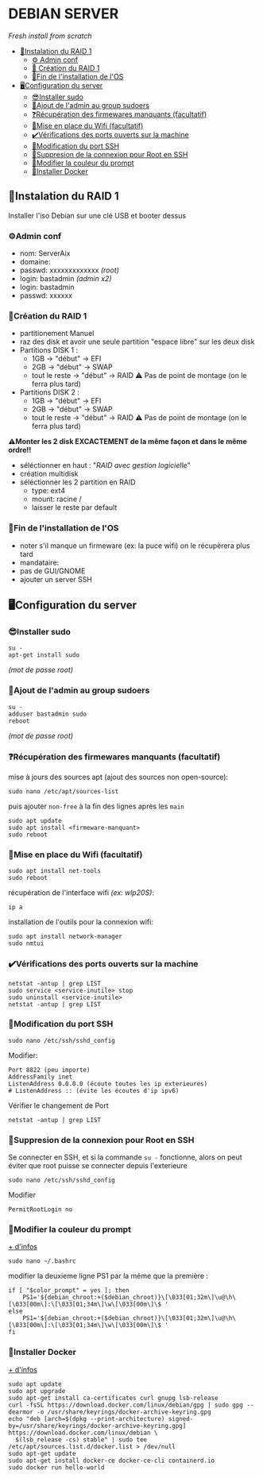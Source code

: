 # DEBIAN SERVER
*Fresh install from scratch*

- [🧰Instalation du RAID 1](#instalation-du-raid-1)
    - [⚙️ Admin conf](#admin-conf)
    - [💽 Création du RAID 1](#création-du-raid-1)
    - [🐧Fin de l'installation de l'OS](#fin-de-linstallation-de-los)
- [🖥️Configuration du server](#configuration-du-server)
    - [😎Installer sudo](#installer-sudo)
    - [👤Ajout de l'admin au group sudoers](#ajout-de-ladmin-au-group-sudoers)
    - [❓Récupération des firmewares manquants (facultatif)](#récupération-des-firmewares-manquants-facultatif)
    - [📶Mise en place du Wifi (facultatif)](#mise-en-place-du-wifi-facultatif)
    - [✔️Vérifications des ports ouverts sur la machine](#vérifications-des-ports-ouvertssur-la-machine)
    - [🔗Modification du port SSH](#modification-du-port-ssh)
    - [🚮Suppresion de la connexion pour Root en SSH](#suppresion-de-la-connexion-pour-Root-en-ssh)
    - [🎨Modifier la couleur du prompt](#modifier-la-couleur-du-prompt)
    - [🐋Installer Docker](#installer-docker)

## 🧰Instalation du RAID 1
Installer l'iso Debian sur une clé USB et booter dessus

### ⚙️Admin conf
- nom: ServerAix
- domaine: 
- passwd: xxxxxxxxxxxxx *(root)*
- login: bastadmin *(admin x2)*
- login: bastadmin
- passwd: xxxxxx

### 💽Création du RAID 1
- partitionement Manuel
- raz des disk et avoir une seule partition "espace libre" sur les deux disk
- Partitions DISK 1 :
    - 1GB -> "début" -> EFI
    - 2GB -> "début" -> SWAP
    - tout le reste -> "début" -> RAID ⚠️ Pas de point de montage (on le ferra plus tard)
- Partitions DISK 2 :
    - 1GB -> "début" -> EFI
    - 2GB -> "début" -> SWAP
    - tout le reste -> "début" -> RAID ⚠️ Pas de point de montage (on le ferra plus tard)
    
**⚠️Monter les 2 disk EXCACTEMENT de la même façon  et dans le même ordre!!**
- séléctionner en haut : "*RAID avec gestion logicielle*"
- création multidisk
- séléctionner les 2 partition en RAID
    - type: ext4
    - mount: racine /
    - laisser le reste par default

### 🐧Fin de l'installation de l'OS
- noter s'il manque un firmeware (ex: la puce wifi) on le récupèrera plus tard *<firmeware-manquant>*
- mandataire:
- pas de GUI/GNOME
- ajouter un server SSH

## 🖥️Configuration du server
### 😎Installer sudo
```
su -
apt-get install sudo
```
*(mot de passe root)*

### 👤Ajout de l'admin au group sudoers
```
su -
adduser bastadmin sudo
reboot
```
*(mot de passe root)*

### ❓Récupération des firmewares manquants (facultatif)
mise à jours des sources apt (ajout des sources non open-source):
```
sudo nano /etc/apt/sources-list
```
puis ajouter `non-free` à la fin des lignes après les `main`
```
sudo apt update
sudo apt install <firmeware-manquant>
sudo reboot
```

### 📶Mise en place du Wifi (facultatif)
```
sudo apt install net-tools
sudo reboot
```
récupération de l'interface wifi *(ex: wlp20S)*:
```
ip a
```
installation de l'outils pour la connexion wifi:
```
sudo apt install network-manager
sudo nmtui
```

### ✔️Vérifications des ports ouverts sur la machine
```
netstat -antup | grep LIST
sudo service <service-inutile> stop
sudo uninstall <service-inutile>
netstat -antup | grep LIST
```

### 🔗Modification du port SSH
```
sudo nano /etc/ssh/sshd_config
```
Modifier:
```
Port 8822 (peu importe)
AddressFamily inet
ListenAddress 0.0.0.0 (écoute toutes les ip exterieures)
# ListenAddress :: (évite les écoutes d'ip ipv6)
```
Vérifier le changement de Port
```
netstat -antup | grep LIST
```

### 🚮Suppresion de la connexion pour Root en SSH
Se connecter en SSH, et si la commande `su -` fonctionne, alors on peut éviter que root puisse se connecter depuis l'exterieure
```
sudo nano /etc/ssh/sshd_config
```
Modifier
```
PermitRootLogin no
```

### 🎨Modifier la couleur du prompt
[+ d'infos](https://www.howtogeek.com/307701/how-to-customize-and-colorize-your-bash-prompt/)
```
sudo nano ~/.bashrc
```
modifier la deuxieme ligne PS1 par la même que la première :
```
if [ "$color_prompt" = yes ]; then
    PS1='${debian_chroot:+($debian_chroot)}\[\033[01;32m\]\u@\h\[\033[00m\]:\[\033[01;34m\]\w\[\033[00m\]\$ '
else
    PS1='${debian_chroot:+($debian_chroot)}\[\033[01;32m\]\u@\h\[\033[00m\]:\[\033[01;34m\]\w\[\033[00m\]\$ '
fi
```


### 🐋Installer Docker
[+ d'infos](https://docs.docker.com/engine/install/debian/)
```
sudo apt update
sudo apt upgrade
sudo apt-get install ca-certificates curl gnupg lsb-release
curl -fsSL https://download.docker.com/linux/debian/gpg | sudo gpg --dearmor -o /usr/share/keyrings/docker-archive-keyring.gpg
echo "deb [arch=$(dpkg --print-architecture) signed-by=/usr/share/keyrings/docker-archive-keyring.gpg] https://download.docker.com/linux/debian \
  $(lsb_release -cs) stable" | sudo tee /etc/apt/sources.list.d/docker.list > /dev/null
sudo apt-get update
sudo apt-get install docker-ce docker-ce-cli containerd.io
sudo docker run hello-world
```

